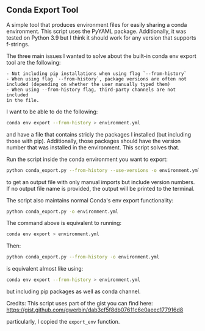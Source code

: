 ## Conda Export Tool

A simple tool that produces environment files for
easily sharing a conda environment. This script uses the PyYAML package.
Additionally, it was tested on Python 3.9 but I think it should work for
any version that supports f-strings.

The three main issues I wanted to solve about the built-in
conda env export tool are the following:

    - Not including pip installations when using flag `--from-history`
    - When using flag `--from-history`, package versions are often not
    included (depending on whether the user manually typed them)
    - When using --from-history flag, third-party channels are not included
    in the file.

I want to be able to do the following:
```sh
conda env export --from-history > environment.yml
```
and have a file that contains stricly the packages I installed (but including
those with pip). Additionally, those packages should have the version number
that was installed in the environment. This script solves that. 

Run the script inside the conda environment you want to export:

```sh
python conda_export.py --from-history --use-versions -o environment.yml
```
to get an output file with only manual imports but include version numbers.
If no output file name is provided, the output will be printed to the terminal.

The script also maintains normal Conda's env export functionality:
```sh 
python conda_export.py -o environment.yml
```

The command above is equivalent to running:
```sh
conda env export > environment.yml
```

Then:
```sh
python conda_export.py --from-history -o environment.yml
```

is equivalent almost like using:
```sh
conda env export --from-history > environment.yml
```
but including pip packages as well as conda channel.

Credits:
This script uses part of the gist you can find here:
https://gist.github.com/gwerbin/dab3cf5f8db07611c6e0aeec177916d8
 
particularly, I copied the `export_env` function.
